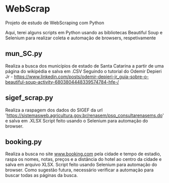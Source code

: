 # WebScrap
Projeto de estudo de WebScraping com Python

Aqui, terei alguns scripts em Python usando as bibliotecas Beautiful Soup e Selenium
para realizar coleta e automação de browsers, respetivamente

## mun_SC.py
Realiza a busca dos municípios de estado de Santa Catarina a partir de uma página do wikipédia e salva em .CSV
Seguindo o tutorial do Odemir Depieri Jr - https://www.linkedin.com/posts/odemir-depieri-jr_guia-sobre-o-beautiful-soup-activity-6803804448339574784-hfe-/


## sigef_scrap.py
Realiza a raspagem dos dados do SIGEF da url 'https://sistemasweb.agricultura.gov.br/renasem/psq_consultarenasems.do' e salva em .XLSX
Script feito usando o Selenium para automação do browser.


## booking.py
Realiza a busca no site www.booking.com pela cidade e tempo de estadio, raspa os nomes, notas, preços e a distância do hotel ao centro da cidade e salva em arquivo XLSX.
Script feito usando Selenium para automação do browser.
Como sugestão futura, necessário verificar a automação para buscar todas as páginas da busca.